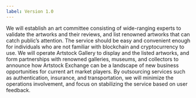 ```yaml
---
label: Version 1.0
---
```

We will establish an art committee consisting of wide-ranging experts to validate the artworks and their reviews, and list renowned artworks that can catch public’s attention. The service should be easy and convenient enough for individuals who are not familiar with blockchain and cryptocurrency to use. We will operate Artstock Gallery to display and the listed artworks, and form partnerships with renowned galleries, museums, and collectors to announce how Artstock Exchange can be a landscape of new business opportunities for current art market players. By outsourcing services such as authentication, insurance, and transportation, we will minimize the operations involvement, and focus on stabilizing the service based on user feedback.
